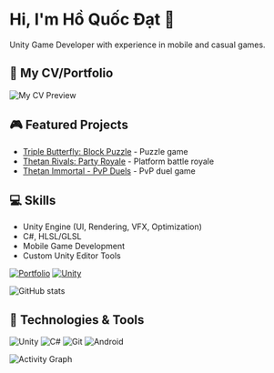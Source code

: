 # Hi, I'm Hồ Quốc Đạt 👋

Unity Game Developer with experience in mobile and casual games.

## 📄 My CV/Portfolio
![My CV Preview](https://shot.screenshotapi.net/screenshot?token=YOUR_API_KEY&url=https://hodat140600.github.io/My-Info/&width=1024&height=768&fresh=true&output=image&file_type=png&wait_for_event=load)

## 🎮 Featured Projects
- [Triple Butterfly: Block Puzzle](https://play.google.com/store/apps/details?id=com.wolffun.tripleblock&pcampaignid=web_share) - Puzzle game
- [Thetan Rivals: Party Royale](https://play.google.com/store/apps/details?id=com.wolffun.thetanrivals&pcampaignid=web_share) - Platform battle royale
- [Thetan Immortal - PvP Duels](https://play.google.com/store/apps/details?id=com.wolffun.thetanimmortal&pcampaignid=web_share) - PvP duel game

## 💻 Skills
- Unity Engine (UI, Rendering, VFX, Optimization)
- C#, HLSL/GLSL
- Mobile Game Development
- Custom Unity Editor Tools

[![Portfolio](https://img.shields.io/badge/My_CV-4285F4?style=for-the-badge&logo=googlechrome&logoColor=white)](https://hodat140600.github.io/My-Info/)
[![Unity](https://img.shields.io/badge/Unity-000000?style=for-the-badge&logo=unity&logoColor=white)](https://hodat140600.itch.io)

![GitHub stats](https://github-readme-stats.vercel.app/api?username=hodat140600&show_icons=true&theme=radical)

<!-- Technologies section -->
## 🔧 Technologies & Tools
![Unity](https://img.shields.io/badge/-Unity-000?&logo=Unity)
![C#](https://img.shields.io/badge/-C%23-239120?&logo=c-sharp)
![Git](https://img.shields.io/badge/-Git-F05032?&logo=git&logoColor=white)
![Android](https://img.shields.io/badge/-Android-3DDC84?&logo=android&logoColor=white)

<!-- GitHub activity graph -->
![Activity Graph](https://activity-graph.herokuapp.com/graph?username=hodat140600&theme=github)
